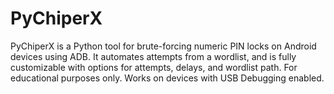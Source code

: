 # PyChiperX
PyChiperX is a Python tool for brute-forcing numeric PIN locks on Android devices using ADB. It automates attempts from a wordlist, and is fully customizable with options for attempts, delays, and wordlist path. For educational purposes only. Works on devices with USB Debugging enabled.
